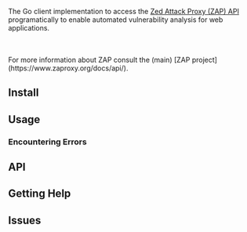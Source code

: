 The Go client implementation to access the [Zed Attack Proxy (ZAP) API](https://www.zaproxy.org/docs/api/) programatically to enable automated vulnerability analysis for web applications. 

<br> 
<br>
For more information about ZAP consult the (main) [ZAP project](https://www.zaproxy.org/docs/api/).



## Install



## Usage



### Encountering Errors



## API



## Getting Help



## Issues


